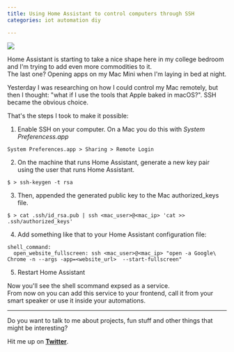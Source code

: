 ```yaml
---
title: Using Home Assistant to control computers through SSH
categories: iot automation diy

---
```


![](https://image.ibb.co/gispJp/Screenshot-2018-10-14-at-12-06-28.png)

Home Assistant is starting to take a nice shape here in my college bedroom and I'm trying to add even more commodities to it.  
The last one? Opening apps on my Mac Mini when I'm laying in bed at night.

Yesterday I was researching on how I could control my Mac remotely, but then I thought: "what if I use the tools that Apple baked in macOS?". SSH became the obvious choice.

That's the steps I took to make it possible:

1. Enable SSH on your computer. On a Mac you do this with *System Preferencess.app*
```
System Preferences.app > Sharing > Remote Login
```
2. On the machine that runs Home Assistant, generate a new key pair using the user that runs Home Assistant.
```
$ > ssh-keygen -t rsa
```
3. Then, appended the generated public key to the Mac authorized_keys file.
```
$ > cat .ssh/id_rsa.pub | ssh <mac_user>@<mac_ip> 'cat >> .ssh/authorized_keys'
```
4. Add something like that to your Home Assistant configuration file:
```
shell_command:
  open_website_fullscreen: ssh <mac_user>@<mac_ip> "open -a Google\ Chrome -n --args -app=<website_url>  --start-fullscreen"
```
5. Restart Home Assistant

Now you'll see the shell scommand expsed as a service.  
From now on you can add this service to your frontend, call it from your smart speaker or use it inside your automations. 


___

Do you want to talk to me about projects, fun stuff and other things that might be interesting?

Hit me up on [**Twitter**](http://twitter.com/eliseomartelli).
